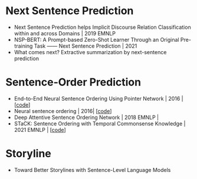 # Next Sentence Prediction
- Next Sentence Prediction helps Implicit Discourse Relation Classification within and across Domains | 2019 EMNLP
- NSP-BERT: A Prompt-based Zero-Shot Learner Through an Original Pre-training Task —— Next Sentence Prediction | 2021 
- What comes next? Extractive summarization by next-sentence prediction


# Sentence-Order Prediction
- End-to-End Neural Sentence Ordering Using Pointer Network | 2016 | [[code](https://github.com/FudanNLP/SentenceOrdering_PTR)]
- Neural sentence ordering | 2016|  [[code](https://github.com/FudanNLP/NeuralSentenceOrdering)]
- Deep Attentive Sentence Ordering Network | 2018 EMNLP |
- STaCK: Sentence Ordering with Temporal Commonsense Knowledge | 2021 EMNLP | [[code](https://github.com/declare-lab/sentence-ordering)]


# Storyline
- Toward Better Storylines with Sentence-Level Language Models

